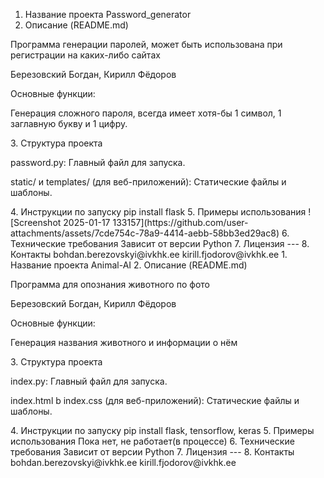 1. Название проекта
Password_generator
2. Описание (README.md)
<p>Программа генерации паролей, может быть использована при регистрации на каких-либо сайтах</p>
<p>Березовский Богдан, Кирилл Фёдоров</p>
<p>Основные функции:</p>
<p>Генерация сложного пароля, всегда имеет хотя-бы 1 символ, 1 заглавную букву и 1 цифру.</p>
3. Структура проекта
<p>password.py: Главный файл для запуска.</p>
<p>static/ и templates/ (для веб-приложений): Статические файлы и шаблоны.</p>
4. Инструкции по запуску
pip install flask
5. Примеры использования
![Screenshot 2025-01-17 133157](https://github.com/user-attachments/assets/7cde754c-78a9-4414-aebb-58bb3ed29ac8)
6. Технические требования
Зависит от версии Python
7. Лицензия
---
8. Контакты
bohdan.berezovskyi@ivkhk.ee
kirill.fjodorov@ivkhk.ee
1. Название проекта
Animal-AI
2. Описание (README.md)
<p>Программа для опознания животного по фото</p>
<p>Березовский Богдан, Кирилл Фёдоров</p>
<p>Основные функции:</p>
<p>Генерация названия животного и информации о нём</p>
3. Структура проекта
<p>index.py: Главный файл для запуска.</p>
<p>index.html b index.css (для веб-приложений): Статические файлы и шаблоны.</p>
4. Инструкции по запуску
pip install flask, tensorflow, keras
5. Примеры использования
Пока нет, не работает(в процессе)
6. Технические требования
Зависит от версии Python
7. Лицензия
---
8. Контакты
bohdan.berezovskyi@ivkhk.ee
kirill.fjodorov@ivkhk.ee

